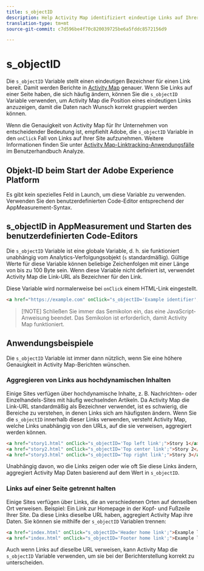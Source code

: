 ```yaml
---
title: s_objectID
description: Help Activity Map identifiziert eindeutige Links auf Ihrer Site.
translation-type: tm+mt
source-git-commit: c7d596be4f70c820039725be6a5fddc8572156d9

---
```



# s_objectID

Die `s_objectID` Variable stellt einen eindeutigen Bezeichner für einen Link bereit. Damit werden Berichte in [Activity Map](/help/analyze/activity-map/activity-map.md) genauer. Wenn Sie Links auf einer Seite haben, die sich häufig ändern, können Sie die `s_objectID` Variable verwenden, um Activity Map die Position eines eindeutigen Links anzuzeigen, damit die Daten nach Wunsch korrekt gruppiert werden können.

Wenn die Genauigkeit von Activity Map für Ihr Unternehmen von entscheidender Bedeutung ist, empfiehlt Adobe, die `s_objectID` Variable in den `onClick` Fall von Links auf Ihrer Site aufzunehmen. Weitere Informationen finden Sie unter [Activity Map-Linktracking-Anwendungsfälle](/help/analyze/activity-map/activitymap-link-tracking/activitymap-link-tracking-use-case.md) im Benutzerhandbuch Analyze.

## Objekt-ID beim Start der Adobe Experience Platform

Es gibt kein spezielles Feld in Launch, um diese Variable zu verwenden. Verwenden Sie den benutzerdefinierten Code-Editor entsprechend der AppMeasurement-Syntax.

## s_objectID in AppMeasurement und Starten des benutzerdefinierten Code-Editors

Die `s_objectID` Variable ist eine globale Variable, d. h. sie funktioniert unabhängig vom Analytics-Verfolgungsobjekt (`s` standardmäßig). Gültige Werte für diese Variable können beliebige Zeichenfolgen mit einer Länge von bis zu 100 Byte sein. Wenn diese Variable nicht definiert ist, verwendet Activity Map die Link-URL als Bezeichner für den Link.

Diese Variable wird normalerweise bei `onClick` einem HTML-Link eingestellt.

```HTML
<a href="https://example.com" onClick="s_objectID='Example identifier';">Example link</a>
```

> [!NOTE] Schließen Sie immer das Semikolon ein, das eine JavaScript-Anweisung beendet. Das Semikolon ist erforderlich, damit Activity Map funktioniert.

## Anwendungsbeispiele

Die `s_objectID` Variable ist immer dann nützlich, wenn Sie eine höhere Genauigkeit in Activity Map-Berichten wünschen.

### Aggregieren von Links aus hochdynamischen Inhalten

Einige Sites verfügen über hochdynamische Inhalte, z. B. Nachrichten- oder Einzelhandels-Sites mit häufig wechselnden Artikeln. Da Activity Map die Link-URL standardmäßig als Bezeichner verwendet, ist es schwierig, die Bereiche zu verstehen, in denen Links sich am häufigsten ändern. Wenn Sie die `s_objectID` innerhalb dieser Links verwenden, versteht Activity Map, welche Links unabhängig von den URLs, auf die sie verweisen, aggregiert werden können.

```HTML
<a href="story1.html" onClick="s_objectID='Top left link';">Story 1</a>
<a href="story2.html" onClick="s_objectID='Top center link';">Story 2</a>
<a href="story3.html" onClick="s_objectID='Top right link';">Story 3</a>
```

Unabhängig davon, wo die Links zeigen oder wie oft Sie diese Links ändern, aggregiert Activity Map Daten basierend auf dem Wert in `s_objectID`.

### Links auf einer Seite getrennt halten

Einige Sites verfügen über Links, die an verschiedenen Orten auf denselben Ort verweisen. Beispiel: Ein Link zur Homepage in der Kopf- und Fußzeile Ihrer Site. Da diese Links dieselbe URL haben, aggregiert Activity Map ihre Daten. Sie können sie mithilfe der `s_objectID` Variablen trennen:

```HTML
<a href="index.html" onClick="s_objectID='Header home link';">Example link in Header</a>
<a href="index.html" onClick="s_objectID='Footer home link';">Example link in Footer</a>
```

Auch wenn Links auf dieselbe URL verweisen, kann Activity Map die `s_objectID` Variable verwenden, um sie bei der Berichterstellung korrekt zu unterscheiden.
